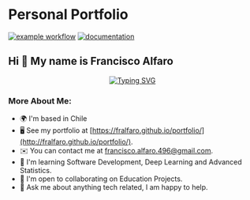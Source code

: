 # Personal Portfolio

[![example workflow](https://github.com/fralfaro/portfolio/actions/workflows/documentation.yml/badge.svg)](https://github.com/fralfaro/portfolio/actions)
[![documentation](https://img.shields.io/badge/🚀-Portfolio-red)](https://fralfaro.github.io/portfolio/)

## Hi 👋 My name is Francisco Alfaro

<p align="center">
    <a href="https://git.io/typing-svg"><img src="https://readme-typing-svg.herokuapp.com?font=Fira+Code&size=25&duration=3000&pause=1000&color=e69138&center=true&vCenter=true&width=477&lines=Developer,+Speaker,+Teacher;Open+Source+Contributor" alt="Typing SVG" /></a>
</p>

### More About Me:

* 🌍 I'm based in Chile
* 🖥️ See my portfolio at [https://fralfaro.github.io/portfolio/](http://fralfaro.github.io/portfolio/).
* ✉️ You can contact me at [francisco.alfaro.496@gmail.com](mailto:francisco.alfaro.496@gmail.com).
* 🧠 I'm learning Software Development, Deep Learning and Advanced Statistics.
* 🤝 I'm open to collaborating on Education Projects.
* 💬 Ask me about anything tech related, I am happy to help.
